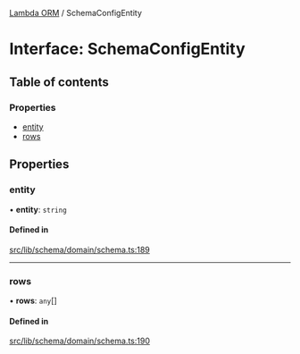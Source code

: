 [Lambda ORM](../README.md) / SchemaConfigEntity

# Interface: SchemaConfigEntity

## Table of contents

### Properties

- [entity](SchemaConfigEntity.md#entity)
- [rows](SchemaConfigEntity.md#rows)

## Properties

### entity

• **entity**: `string`

#### Defined in

[src/lib/schema/domain/schema.ts:189](https://github.com/FlavioLionelRita/lambdaorm/blob/ae0d2056/src/lib/schema/domain/schema.ts#L189)

___

### rows

• **rows**: `any`[]

#### Defined in

[src/lib/schema/domain/schema.ts:190](https://github.com/FlavioLionelRita/lambdaorm/blob/ae0d2056/src/lib/schema/domain/schema.ts#L190)
